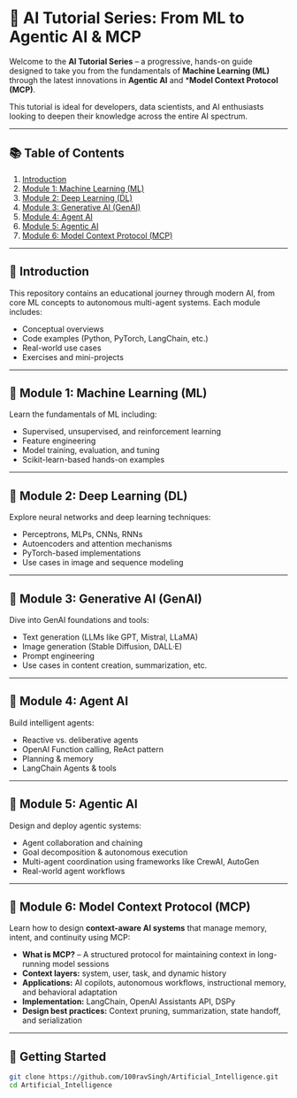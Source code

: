 # 🚀 AI Tutorial Series: From ML to Agentic AI & MCP

Welcome to the **AI Tutorial Series** – a progressive, hands-on guide designed to take you from the fundamentals of **Machine Learning (ML)** through the latest innovations in **Agentic AI** and ***Model Context Protocol (MCP)**.

This tutorial is ideal for developers, data scientists, and AI enthusiasts looking to deepen their knowledge across the entire AI spectrum.

---

## 📚 Table of Contents

1. [Introduction](#introduction)
2. [Module 1: Machine Learning (ML)](./machine_learning)
3. [Module 2: Deep Learning (DL)](./deep_learning)
4. [Module 3: Generative AI (GenAI)](./gen_ai)
5. [Module 4: Agent AI](./agent_ai)
6. [Module 5: Agentic AI](./agentic_ai)
7. [Module 6: Model Context Protocol (MCP)]((./mcp))

---

## 🧠 Introduction

This repository contains an educational journey through modern AI, from core ML concepts to autonomous multi-agent systems. Each module includes:

- Conceptual overviews
- Code examples (Python, PyTorch, LangChain, etc.)
- Real-world use cases
- Exercises and mini-projects

---

## 📘 Module 1: Machine Learning (ML)

Learn the fundamentals of ML including:

- Supervised, unsupervised, and reinforcement learning
- Feature engineering
- Model training, evaluation, and tuning
- Scikit-learn-based hands-on examples

---

## 📗 Module 2: Deep Learning (DL)

Explore neural networks and deep learning techniques:

- Perceptrons, MLPs, CNNs, RNNs
- Autoencoders and attention mechanisms
- PyTorch-based implementations
- Use cases in image and sequence modeling

---

## 📙 Module 3: Generative AI (GenAI)

Dive into GenAI foundations and tools:

- Text generation (LLMs like GPT, Mistral, LLaMA)
- Image generation (Stable Diffusion, DALL·E)
- Prompt engineering
- Use cases in content creation, summarization, etc.

---

## 🤖 Module 4: Agent AI

Build intelligent agents:

- Reactive vs. deliberative agents
- OpenAI Function calling, ReAct pattern
- Planning & memory
- LangChain Agents & tools

---

## 🧠 Module 5: Agentic AI

Design and deploy agentic systems:

- Agent collaboration and chaining
- Goal decomposition & autonomous execution
- Multi-agent coordination using frameworks like CrewAI, AutoGen
- Real-world agent workflows

---

## 🧩 Module 6: Model Context Protocol (MCP)

Learn how to design **context-aware AI systems** that manage memory, intent, and continuity using MCP:

- **What is MCP?** – A structured protocol for maintaining context in long-running model sessions
- **Context layers:** system, user, task, and dynamic history
- **Applications:** AI copilots, autonomous workflows, instructional memory, and behavioral adaptation
- **Implementation:** LangChain, OpenAI Assistants API, DSPy
- **Design best practices:** Context pruning, summarization, state handoff, and serialization

---

## 🚀 Getting Started

```bash
git clone https://github.com/100ravSingh/Artificial_Intelligence.git
cd Artificial_Intelligence

